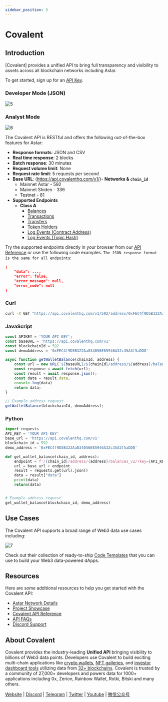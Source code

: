 ```yaml
---
sidebar_position: 3
---
```


# Covalent

[Covalent]: https://www.covalenthq.com/?utm_source=astar&utm_medium=partner-docs

## Introduction

[Covalent​] provides a unified API to bring full transparency and visibility to assets across all blockchain networks including Astar.

To get started, sign up for an [API Key](https://www.covalenthq.com/platform/?utm_source=astar&utm_medium=partner-docs).

### Developer Mode (JSON)

![5](img/5.webp)

### Analyst Mode

![6](img/6.webp)

The Covalent API is RESTful and offers the following out-of-the-box features for Astar:
​

- **Response formats**: JSON and CSV
- **Real time response**: 2 blocks
- **Batch response**: 30 minutes
- **Request volume limit**: None
- **Request rate limit**: 5 requests per second
- **Base URL**: (<https://api.covalenthq.com/v1/>)
​​- **Networks & `chain_id`**
  - Mainnet Astar - 592
  - Mainnet Shiden - 336
  - Testnet - 81
- **Supported Endpoints**
  - **Class A**
    - [Balances](https://www.covalenthq.com/docs/api/#/0/Get%20token%20balances%20for%20address/USD/592/?utm_source=astar&utm_medium=partner-docs)
    - [Transactions](https://www.covalenthq.com/docs/api/#/0/Get%20transactions%20for%20address/USD/592/?utm_source=astar&utm_medium=partner-docs)
    - [Transfers](https://www.covalenthq.com/docs/api/#/0/Get%20ERC20%20token%20transfers%20for%20address/USD/592/?utm_source=astar&utm_medium=partner-docs)
    - [Token Holders](https://www.covalenthq.com/docs/api/#/0/Get%20token%20holders%20as%20of%20any%20block%20height/USD/592/?utm_source=astar&utm_medium=partner-docs)
    - [Log Events (Contract Address)](https://www.covalenthq.com/docs/api/#/0/Get%20log%20events%20by%20contract%20address/USD/592/?utm_source=astar&utm_medium=partner-docs)
    - [Log Events (Topic Hash)](https://www.covalenthq.com/docs/api/#/0/Get%20log%20events%20by%20topic%20hash(es)/USD/592/?utm_source=astar&utm_medium=partner-docs)

Try the supported endpoints directly in your browser from our [API Reference](https://covalenthq.com/docs/api/?utm_source=astar&utm_medium=partner-docs) or use the following code examples. `The JSON response format is the same for all endpoints`:

```json
❴
    "data": ..., 
    "error": false,
    "error_message": null,
    "error_code": null
❵
```

### Curl

```sh
curl -X GET "https://api.covalenthq.com/v1/592/address/0xFEC4f9D5B322Aa834056E85946A32c35A3f5aDD8/balances_v2/?key={YOUR API KEY}" -H "Accept: application/json"
```

### JavaScript

```js
const APIKEY = 'YOUR API KEY';
const baseURL = 'https://api.covalenthq.com/v1'
const blockchainId = 592
const demoAddress = '0xFEC4f9D5B322Aa834056E85946A32c35A3f5aDD8'

async function getWalletBalance(chainId, address) {
    const url = new URL(`${baseURL}/${chainId}/address/${address}/balances_v2/?key=${APIKEY}`);
    const response = await fetch(url);
    const result = await response.json();
    const data = result.data;
    console.log(data)
    return data;
}

// Example address request
getWalletBalance(blockchainId, demoAddress);
```

### Python

```py
import requests
API_KEY = 'YOUR API KEY'
base_url = 'https://api.covalenthq.com/v1'
blockchain_id = 592
demo_address = '0xFEC4f9D5B322Aa834056E85946A32c35A3f5aDD8'

def get_wallet_balance(chain_id, address):
    endpoint = f'/{chain_id}/address/{address}/balances_v2/?key={API_KEY}'
    url = base_url + endpoint
    result = requests.get(url).json()
    data = result["data"]
    print(data)
    return(data)


# Example address request
get_wallet_balance(blockchain_id, demo_address)
```

## Use Cases

The Covalent API supports a broad range of Web3 data use cases including:

![7](img/7.png)

Check out their collection of ready-to-ship [Code Templates](https://github.com/covalenthq/web3-resources?utm_source=astar&utm_medium=partner-docs) that you can use to build your Web3 data-powered dApps.

## Resources

Here are some additional resources to help you get started with the Covalent API:

- [Astar Network Details](https://www.covalenthq.com/docs/networks/astar/?utm_source=astar&utm_medium=partner-docs)
- [Project Showcase](https://www.covalenthq.com/docs/project-showcase/?utm_source=astar&utm_medium=partner-docs)
- [Covalent API Reference](https://covalenthq.com/docs/api/?utm_source=astar&utm_medium=partner-docs)
- [API FAQs](https://www.covalenthq.com/docs/developer/faq/?utm_source=astar&utm_medium=partner-docs)
- [Discord Support](https://www.covalenthq.com/discord/?utm_source=astar&utm_medium=partner-docs)

## About Covalent

Covalent provides the industry-leading **Unified API** bringing visibility to billions of Web3 data points. Developers use Covalent to build exciting multi-chain applications like [crypto wallets](https://www.covalenthq.com/docs/project-showcase/wallet), [NFT galleries](https://www.covalenthq.com/docs/project-showcase/nft), and [investor dashboard tools](https://www.covalenthq.com/docs/project-showcase/tools) utilizing data from [32+ blockchains](https://www.covalenthq.com/docs/networks). Covalent is trusted by a community of 27,000+ developers and powers data for 1000+ applications including 0x, Zerion, Rainbow Wallet, Rotki, Bitski and many others.

[Website](https://www.covalenthq.com/) | [Discord](https://discord.com/invite/fgZPpq69Dd) | [Telegram](https://t.me/CovalentHQ) | [Twitter](https://twitter.com/covalent_hq) | [Youtube](https://www.youtube.com/channel/UCGn-T9qPiXAx490Wr6WPbOw) | [微信公众号](https://mp.weixin.qq.com/s?__biz=MzU0MzY5ODMzMg==&mid=2247483899&idx=1&sn=9c1d4df3acc04bc35c429b244307d3c7&chksm=fb063d08cc71b41e2da96b4747513acf2ab9182babe57c135e4a7d1fef9255eb3b310217835c&token=2144505038&lang=zh_CN#rd)
